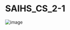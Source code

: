# SAIHS_CS_2-1
![image](https://github.com/user-attachments/assets/b44a2d93-e62f-4766-8d7d-f0994c90cf75)
